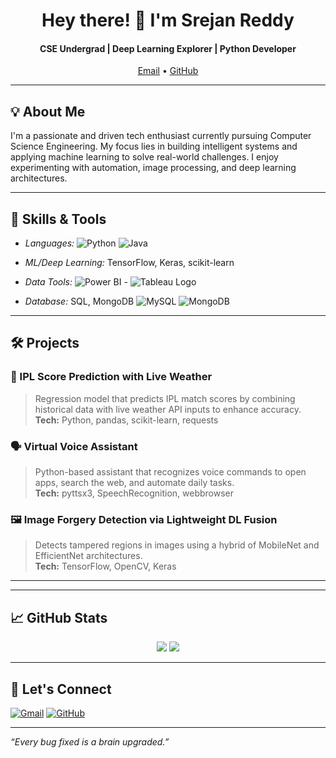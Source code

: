 <h1 align="center">Hey there! 👋 I'm Srejan Reddy</h1>
<h4 align="center">CSE Undergrad | Deep Learning Explorer | Python Developer</h4>

<p align="center">
  <a href="mailto:anthonymettu6982@gmail.com">Email</a> •
  <a href="https://github.com/SrejanReddy6982">GitHub</a>
</p>

---

## 💡 About Me

I'm a passionate and driven tech enthusiast currently pursuing Computer Science Engineering. My focus lies in building intelligent systems and applying machine learning to solve real-world challenges. I enjoy experimenting with automation, image processing, and deep learning architectures.

---

## 🧠 Skills & Tools

- *Languages:* ![Python](https://img.shields.io/badge/Python-3776AB?style=for-the-badge&logo=python&logoColor=white) ![Java](https://img.shields.io/badge/Java-007396?style=for-the-badge&logo=java&logoColor=white)
  
- *ML/Deep Learning:* TensorFlow, Keras, scikit-learn
  
- *Data Tools:* ![Power BI](https://img.shields.io/badge/PowerBI-F2C811?style=for-the-badge&logo=powerbi&logoColor=black) - ![Tableau Logo](https://img.shields.io/badge/Tableau-E97627?style=for-the-badge&logo=tableau&logoColor=white) 
  
- *Database:* SQL, MongoDB ![MySQL](https://img.shields.io/badge/MySQL-00758F?style=for-the-badge&logo=mysql&logoColor=white) ![MongoDB](https://img.shields.io/badge/MongoDB-4EA94B?style=for-the-badge&logo=mongodb&logoColor=white)

  

---

## 🛠 Projects

### 🏏 IPL Score Prediction with Live Weather
> Regression model that predicts IPL match scores by combining historical data with live weather API inputs to enhance accuracy.  
> **Tech:** Python, pandas, scikit-learn, requests

### 🗣️ Virtual Voice Assistant
> Python-based assistant that recognizes voice commands to open apps, search the web, and automate daily tasks.  
> **Tech:** pyttsx3, SpeechRecognition, webbrowser

### 🖼️ Image Forgery Detection via Lightweight DL Fusion
> Detects tampered regions in images using a hybrid of MobileNet and EfficientNet architectures.  
> **Tech:** TensorFlow, OpenCV, Keras

---



---

## 📈 GitHub Stats

<p align="center">
  <img src="https://github-readme-stats.vercel.app/api?username=SrejanReddy6982&show_icons=true&theme=onedark" />
  <img src="https://github-readme-streak-stats.herokuapp.com/?user=SrejanReddy6982&theme=onedark" />
</p>

---

## 🤝 Let's Connect

[![Gmail](https://img.shields.io/badge/Gmail-red?style=flat-square&logo=gmail&logoColor=white)](mailto:anthonymettu6982@gmail.com)
[![GitHub](https://img.shields.io/badge/GitHub-100000?style=flat-square&logo=github&logoColor=white)](https://github.com/SrejanReddy6982)

---

_“Every bug fixed is a brain upgraded.”_
